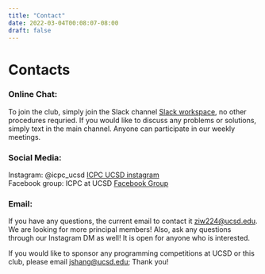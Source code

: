 ```yaml
---
title: "Contact"
date: 2022-03-04T00:08:07-08:00
draft: false
---
```


# Contacts

### Online Chat:
To join the club, simply join the Slack channel
[Slack workspace](https://join.slack.com/t/ucsdcp/signup), no other procedures requried. If you would like to discuss any problems or solutions, simply text in the main channel. Anyone can participate in our weekly meetings.

### Social Media:  
Instagram: @icpc_ucsd [ICPC UCSD instagram](https://www.instagram.com/icpc_ucsd/)  
Facebook group: ICPC at UCSD [Facebook Group](https://www.facebook.com/groups/461420271847583)

### Email:
If you have any questions, the current email to contact it [ziw224@ucsd.edu](mailto:ziw224@ucsd.edu). We are looking for more principal members!
  Also, ask any questions through our Instagram DM as well! It is open for anyone who is interested.

If you would like to sponsor any programming competitions at UCSD or this club, please email jshang@ucsd.edu; Thank you!

